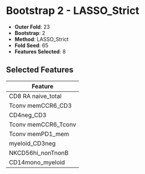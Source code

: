# Bootstrap 2 - LASSO_Strict

- **Outer Fold**: 23
- **Bootstrap**: 2
- **Method**: LASSO_Strict
- **Fold Seed**: 65
- **Features Selected**: 8

## Selected Features

| Feature |
|---------|
| CD8 RA naive_total |
| Tconv memCCR6_CD3 |
| CD4neg_CD3 |
| Tconv memCCR6_Tconv |
| Tconv memPD1_mem |
| myeloid_CD3neg |
| NKCD56hi_nonTnonB |
| CD14mono_myeloid |
